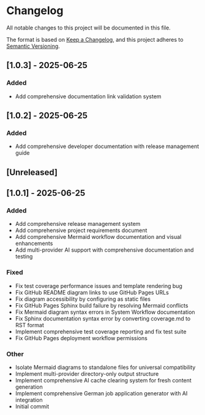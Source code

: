 # Changelog

All notable changes to this project will be documented in this file.

The format is based on [Keep a Changelog](https://keepachangelog.com/en/1.0.0/),
and this project adheres to [Semantic Versioning](https://semver.org/spec/v2.0.0.html).

## [1.0.3] - 2025-06-25

### Added
- Add comprehensive documentation link validation system

## [1.0.2] - 2025-06-25

### Added
- Add comprehensive developer documentation with release management guide

## [Unreleased]
## [1.0.1] - 2025-06-25

### Added
- Add comprehensive release management system
- Add comprehensive project requirements document
- Add comprehensive Mermaid workflow documentation and visual enhancements
- Add multi-provider AI support with comprehensive documentation and testing

### Fixed
- Fix test coverage performance issues and template rendering bug
- Fix GitHub README diagram links to use GitHub Pages URLs
- Fix diagram accessibility by configuring as static files
- Fix GitHub Pages Sphinx build failure by resolving Mermaid conflicts
- Fix Mermaid diagram syntax errors in System Workflow documentation
- Fix Sphinx documentation syntax error by converting coverage.md to RST format
- Implement comprehensive test coverage reporting and fix test suite
- Fix GitHub Pages deployment workflow permissions

### Other
- Isolate Mermaid diagrams to standalone files for universal compatibility
- Implement multi-provider directory-only output structure
- Implement comprehensive AI cache clearing system for fresh content generation
- Implement comprehensive German job application generator with AI integration
- Initial commit
